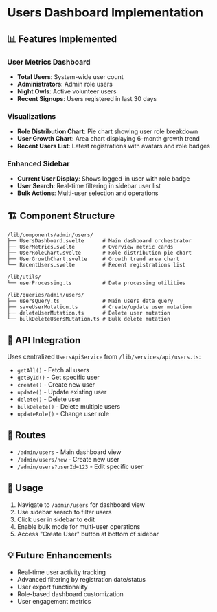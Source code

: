 # Users Dashboard Implementation

## 📊 Features Implemented

### User Metrics Dashboard

- **Total Users**: System-wide user count
- **Administrators**: Admin role users
- **Night Owls**: Active volunteer users
- **Recent Signups**: Users registered in last 30 days

### Visualizations

- **Role Distribution Chart**: Pie chart showing user role breakdown
- **User Growth Chart**: Area chart displaying 6-month growth trend
- **Recent Users List**: Latest registrations with avatars and role badges

### Enhanced Sidebar

- **Current User Display**: Shows logged-in user with role badge
- **User Search**: Real-time filtering in sidebar user list
- **Bulk Actions**: Multi-user selection and operations

## 🏗️ Component Structure

```
/lib/components/admin/users/
├── UsersDashboard.svelte      # Main dashboard orchestrator
├── UserMetrics.svelte         # Overview metric cards
├── UserRoleChart.svelte       # Role distribution pie chart
├── UserGrowthChart.svelte     # Growth trend area chart
└── RecentUsers.svelte         # Recent registrations list

/lib/utils/
└── userProcessing.ts          # Data processing utilities

/lib/queries/admin/users/
├── usersQuery.ts              # Main users data query
├── saveUserMutation.ts        # Create/update user mutation
├── deleteUserMutation.ts      # Delete user mutation
└── bulkDeleteUsersMutation.ts # Bulk delete mutation
```

## 🔧 API Integration

Uses centralized `UsersApiService` from `/lib/services/api/users.ts`:

- `getAll()` - Fetch all users
- `getById()` - Get specific user
- `create()` - Create new user
- `update()` - Update existing user
- `delete()` - Delete user
- `bulkDelete()` - Delete multiple users
- `updateRole()` - Change user role

## 🎯 Routes

- `/admin/users` - Main dashboard view
- `/admin/users/new` - Create new user
- `/admin/users?userId=123` - Edit specific user

## 🚀 Usage

1. Navigate to `/admin/users` for dashboard view
2. Use sidebar search to filter users
3. Click user in sidebar to edit
4. Enable bulk mode for multi-user operations
5. Access "Create User" button at bottom of sidebar

## 💡 Future Enhancements

- Real-time user activity tracking
- Advanced filtering by registration date/status
- User export functionality
- Role-based dashboard customization
- User engagement metrics
